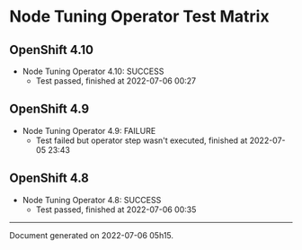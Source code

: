 
Node Tuning Operator Test Matrix
================================

OpenShift 4.10
--------------



* Node Tuning Operator 4.10: SUCCESS
  - Test passed, finished at 2022-07-06 00:27






OpenShift 4.9
-------------



* Node Tuning Operator 4.9: FAILURE
  - Test failed but operator step wasn't executed, finished at 2022-07-05 23:43






OpenShift 4.8
-------------



* Node Tuning Operator 4.8: SUCCESS
  - Test passed, finished at 2022-07-06 00:35






---
Document generated on 2022-07-06 05h15.
